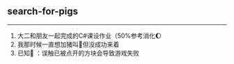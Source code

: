 ## search-for-pigs
***
1. 大二和朋友一起完成的C#课设作业（50%参考消化:waxing_gibbous_moon:
2. 我那时候一直想加猪叫:pig:但没成功来着
3. 已知:bug: ：误触已被点开的方块会导致游戏失败
